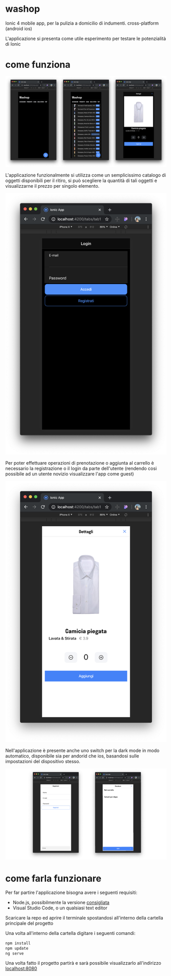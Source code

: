 # washop
Ionic 4 mobile app, per la pulizia a domicilio di indumenti. cross-platform (android ios)

L'applicazione si presenta come utile esperimento per testare le potenzialità di Ionic 

# come funziona

![alt text](https://github.com/lorenzocastorina/washop/blob/master/screenshots/home.png?raw=true)

L'applicazione funzionalmente si utilizza come un semplicissimo catalogo di oggetti disponibili per il ritiro, si può scegliere
la quantità di tali oggetti e visualizzarne il prezzo per singolo elemento.

![alt text](https://github.com/lorenzocastorina/washop/blob/master/screenshots/login.png?raw=true)

Per poter effettuare operazioni di prenotazione o aggiunta al carrello è necessario la registrazione o il login da parte 
dell'utente (rendendo cosi possibile ad un utente novizio visualizzare l'app come guest)

![alt text](https://github.com/lorenzocastorina/washop/blob/master/screenshots/white.png?raw=true)

Nell'applicazione è presente anche uno switch per la dark mode in modo automatico, disponibile sia per andorid che ios, basandosi
sulle impostazioni del dispositivo stesso.

![alt text](https://github.com/lorenzocastorina/washop/blob/master/screenshots/other.png?raw=true)

# come farla funzionare

Per far partire l'applicazione bisogna avere i seguenti requisiti: 

* Node.js, possibilmente la versione [consigliata](https://nodejs.org/it/)
* Visual Studio Code, o un qualsiasi text editor

Scaricare la repo ed aprire il terminale spostandosi all'interno della cartella principale del progetto

Una volta all'interno della cartella digitare i seguenti comandi: 
```
npm install
npm update  
ng serve
```

Una volta fatto il progetto partirà e sarà possibile visualizzarlo all'indirizzo [localhost:8080](http://localhost:8080/)
